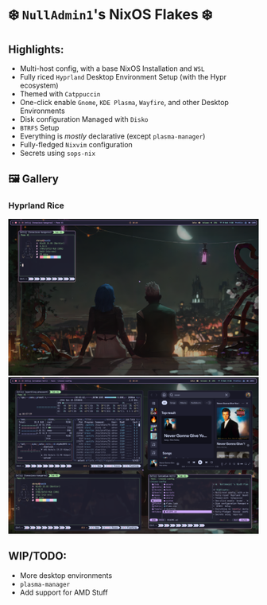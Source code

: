 # ❄️ `NullAdmin1`'s NixOS Flakes ❄️

## Highlights:

- Multi-host config, with a base NixOS Installation and `WSL`
- Fully riced `Hyprland` Desktop Environment Setup (with the Hypr ecosystem)
- Themed with `Catppuccin`
- One-click enable `Gnome`, `KDE Plasma`, `Wayfire`, and other Desktop Environments
- Disk configuration Managed with `Disko`
- `BTRFS` Setup
- Everything is _mostly_ declarative (except `plasma-manager`)
- Fully-fledged `Nixvim` configuration
- Secrets using `sops-nix`

## 🖼️ Gallery

### Hyprland Rice

![A picture of the Hyprland rice with a tiny terminal running Nerdfetch](./assets/plain.png)
![A picture of the Hyprland rice with multiple themed apps running](./assets/busy.png)

## WIP/TODO:

- More desktop environments
- `plasma-manager`
- Add support for AMD Stuff
